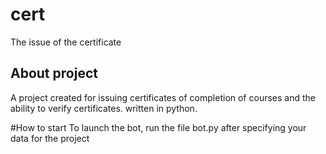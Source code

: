 # cert
The issue of the certificate
## About project
A project created for issuing certificates of completion of courses and the ability to verify certificates. written in python.

#How to start
To launch the bot, run the file bot.py after specifying your data for the project
